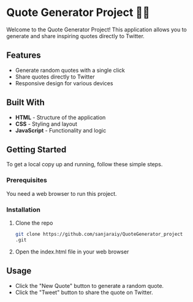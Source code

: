 # Quote Generator Project 📝✨
Welcome to the Quote Generator Project! This application allows you to generate and share inspiring quotes directly to Twitter.

## Features
- Generate random quotes with a single click
- Share quotes directly to Twitter
- Responsive design for various devices

## Built With
- **HTML** - Structure of the application
- **CSS** - Styling and layout
- **JavaScript** - Functionality and logic

## Getting Started
To get a local copy up and running, follow these simple steps.

### Prerequisites
You need a web browser to run this project.
### Installation

1. Clone the repo
   ```sh
   git clone https://github.com/sanjaraiy/QuoteGenerator_project
   .git
   ```
2. Open the index.html file in your web browser

## Usage
- Click the "New Quote" button to generate a random quote.
- Click the "Tweet" button to share the quote on Twitter.




